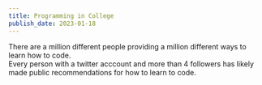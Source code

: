 ```yaml
---
title: Programming in College
publish_date: 2023-01-18
---
```


There are a million different people providing a million different ways to learn how to code.  
Every person with a twitter acccount and more than 4 followers has likely made public recommendations
for how to learn to code.
